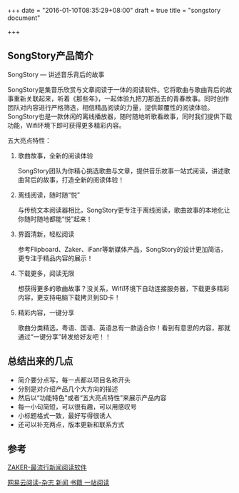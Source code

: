 +++
date = "2016-01-10T08:35:29+08:00"
draft = true
title = "songstory document"

+++



## SongStory产品简介

SongStory — 讲述音乐背后的故事

SongStory是集音乐欣赏与文章阅读于一体的阅读软件。它将歌曲与歌曲背后的故事重新关联起来，听着《那些年》，一起体验九把刀那逝去的青春故事。同时创作团队对内容进行严格筛选，相信精品阅读的力量，提供颠覆性的阅读体验。
SongStory也是一款休闲的离线播放器，随时随地听歌看故事，同时我们提供下载功能，Wifi环境下即可获得更多精彩内容。

五大亮点特性：

1. 歌曲故事，全新的阅读体验

    SongStory团队为你精心挑选歌曲与文章，提供音乐故事一站式阅读，讲述歌曲背后的故事，打造全新的阅读体验！

2. 离线阅读，随时随“悦”

    与传统文本阅读器相比，SongStory更专注于离线阅读，歌曲故事的本地化让你随时随地都能“悦”起来！

3. 界面清新，轻松阅读

    参考Flipboard、Zaker、iFanr等新媒体产品，SongStory的设计更加简洁，更专注于精品内容的展示！

4. 下载更多，阅读无限

    想获得更多的歌曲故事？没关系，Wifi环境下自动连接服务器，下载更多精彩内容，更支持电脑下载拷贝到SD卡！

5. 精彩内容，一键分享

    歌曲分类精选，粤语、国语、英语总有一款适合你！看到有意思的内容，那就通过“一键分享”转发给好友吧！！

## 总结出来的几点

* 简介要分点写，每一点都以项目名称开头
* 分别是对介绍产品几个大方向的描述
* 然后以“功能特色”或者“五大亮点特性”来展示产品内容
* 每一小句简短，可以很有趣，可以用感叹号
* 小标题格式一致，最好写得很诱人
* 还可以补充两点，版本更新和联系方式

## 参考

[ZAKER-最流行新闻阅读软件](https://play.google.com/store/apps/details?id=com.myzaker.ZAKER_Phone&hl=en)

[网易云阅读-杂志 新闻 书籍 一站阅读](https://play.google.com/store/apps/details?id=com.netease.pris&feature=search_result)